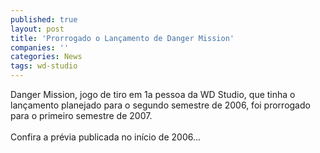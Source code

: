 ```yaml
---
published: true
layout: post
title: 'Prorrogado o Lançamento de Danger Mission'
companies: ''
categories: News
tags: wd-studio
---
```

Danger Mission, jogo de tiro em 1a pessoa
 da WD Studio, que tinha o lan&ccedil;amento planejado para o segundo semestre de 2006, foi prorrogado para o primeiro semestre de 2007.<br /><br />Confira a pr&eacute;via publicada no in&iacute;cio de 2006...

